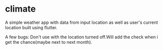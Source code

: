 # climate

A simple weather app with data from input location as well as user's current location built using flutter.







A few bugs: Don't use with the location turned off.Will add the check when i get the chance(maybe next to next month).
